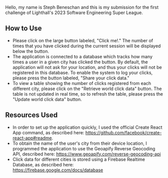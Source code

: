 Hello, my name is Steph Beneschan and this is my submission for the first challenge of Lighthall's 2023 Software Engineering Super League.

## How to Use
* Please click on the large button labeled, "Click me!." The number of times that you have clicked during the current session will be displayed below the button.
* The application is connected to a database which tracks how many times a user in a given city has clicked the button. By default, the application will not ask for your location, and thus your clicks will not be registered in this database. To enable the system to log your clicks, please press the button labeled, "Share your click data."
* To view a table showing the number of clicks registered from each different city, please click on the "Retrieve world click data" button. The table is not updated in real time, so to refresh
the table, please press the "Update world click data" button.

## Resources Used
* In order to set up the application quickly, I used the official Create React App command, as described here:
https://github.com/facebook/create-react-app#readme.
* To obtain the name of the user's city from their device location, I programmed the application to use the Geoapify Reverse Geocoding API, described here:
https://www.geoapify.com/reverse-geocoding-api
* Click data for different cities is stored using a Firebase Realtime Database, as described here:
https://firebase.google.com/docs/database
